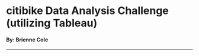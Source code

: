 # citibike Data Analysis Challenge (utilizing Tableau)

#### By: Brienne Cole
----------------------------------------------------------
